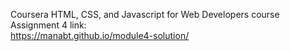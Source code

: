 Coursera HTML, CSS, and Javascript for Web Developers course Assignment 4 link: <br>
https://manabt.github.io/module4-solution/
